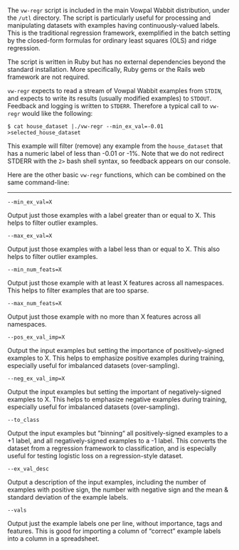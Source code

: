 The `vw-regr` script is included in the main Vowpal Wabbit distribution, under the `/utl` directory. The script is particularly useful for processing and manipulating datasets with examples having continuously-valued labels. This is the traditional regression framework, exemplified in the batch setting by the closed-form formulas for ordinary least squares (OLS) and ridge regression.

The script is written in Ruby but has no external dependencies beyond the standard installation. More specifically, Ruby gems or the Rails web framework are not required.

`vw-regr` expects to read a stream of Vowpal Wabbit examples from `STDIN`, and expects to write its results (usually modified examples) to `STDOUT`. Feedback and logging is written to `STDERR`. Therefore a typical call to `vw-regr` would like the following:

    $ cat house_dataset |./vw-regr --min_ex_val=-0.01 >selected_house_dataset

This example will filter (remove) any example from the `house_dataset` that has a numeric label of less than -0.01 or -1%. Note that we do not redirect STDERR with the `2>` bash shell syntax, so feedback appears on our console.

Here are the other basic `vw-regr` functions, which can be combined on the same command-line:

***
    --min_ex_val=X
Output just those examples with a label greater than or equal to X. This helps to filter outlier examples.

    --max_ex_val=X
Output just those examples with a label less than or equal to X. This also helps to filter outlier examples.

    --min_num_feats=X
Output just those example with at least X features across all namespaces. This helps to filter examples that are too sparse.

    --max_num_feats=X
Output just those example with no more than X features across all namespaces.

    --pos_ex_val_imp=X
Output the input examples but setting the importance of positively-signed examples to X. This helps to emphasize positive examples during training, especially useful for imbalanced datasets (over-sampling).

    --neg_ex_val_imp=X
Output the input examples but setting the important of negatively-signed examples to X. This helps to emphasize negative examples during training, especially useful for imbalanced datasets (over-sampling).

    --to_class
Output the input examples but &rdquo;binning&ldquo; all positively-signed examples to a +1 label, and all negatively-signed examples to a -1 label. This converts the dataset from a regression framework to classification, and is especially useful for testing logistic loss on a regression-style dataset.

    --ex_val_desc
Output a description of the input examples, including the number of examples with positive sign, the number with negative sign and the mean & standard deviation of the example labels.

    --vals
Output just the example labels one per line, without importance, tags and features. This is good for importing a column of &ldquo;correct&rdquo; example labels into a column in a spreadsheet.
